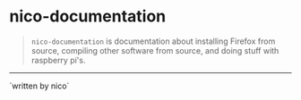 # nico-documentation

> `nico-documentation` is documentation about installing Firefox from source, compiling other software from source, and doing stuff with raspberry pi's.

<hr />
`written by nico`

